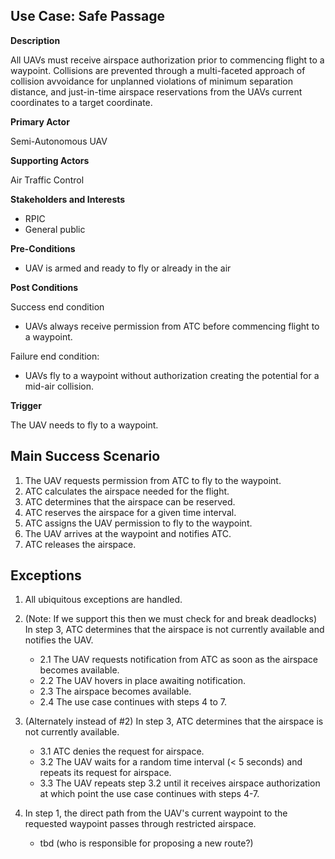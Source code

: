 ## Use Case: Safe Passage

**Description**

All UAVs must receive airspace authorization prior to commencing flight to a waypoint. Collisions are prevented through a multi-faceted approach of collision avvoidance for unplanned violations of minimum separation distance, and just-in-time airspace reservations from the UAVs current coordinates to a target coordinate.

**Primary Actor**

Semi-Autonomous UAV

**Supporting Actors**

Air Traffic Control

**Stakeholders and Interests**

- RPIC
- General public

**Pre-Conditions**

- UAV is armed and ready to fly or already in the air

**Post Conditions**

Success end condition

- UAVs always receive permission from ATC before commencing flight to a waypoint.

Failure end condition:

- UAVs fly to a waypoint without authorization creating the potential for a mid-air collision.

**Trigger**

The UAV needs to fly to a waypoint.

## Main Success Scenario

1. The UAV requests permission from ATC to fly to the waypoint.
2. ATC calculates the airspace needed for the flight.
3. ATC determines that the airspace can be reserved.
4. ATC reserves the airspace for a given time interval.
5. ATC assigns the UAV permission to fly to the waypoint.
6. The UAV arrives at the waypoint and notifies ATC.
7. ATC releases the airspace.

## Exceptions

1. All ubiquitous exceptions are handled.

2. (Note: If we support this then we must check for and break deadlocks) In step 3, ATC determines that the airspace is not currently available and notifies the UAV.  
   * 2.1 The UAV requests notification from ATC as soon as the airspace becomes available.
   * 2.2 The UAV hovers in place awaiting notification.
   * 2.3 The airspace becomes available.
   * 2.4 The use case continues with steps 4 to 7.
   
3. (Alternately instead of #2) In step 3, ATC determines that the airspace is not currently available.
   * 3.1 ATC denies the request for airspace.
   * 3.2 The UAV waits for a random time interval (< 5 seconds) and repeats its request for airspace.
   * 3.3 The UAV repeats step 3.2 until it receives airspace authorization at which point the use case continues with steps 4-7.
   
4. In step 1, the direct path from the UAV's current waypoint to the requested waypoint passes through restricted airspace.
   * tbd (who is responsible for proposing a new route?)
   
